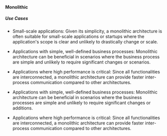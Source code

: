 #### Monolithic
##### Use Cases
- Small-scale applications: Given its simplicity, a monolithic architecture is often
  suitable for small-scale applications or startups where the application's scope
  is clear and unlikely to drastically change or scale.

- Applications with simple, well-defined business processes: Monolithic
  architecture can be beneficial in scenarios where the business process are simple 
  and unlikely to require significant changes or scenarios.

- Applications where high performance is critical: Since all functionalities
  are interconnected, a monolithic architecture can provide faster inter-process 
  communication compared to other architectures.

- Applications with simple, well-defined business processes: Monolithic
  architecture can be beneficial in scenarios where the business processes are simple
  and unlikely to require significant changes or additions.

- Applications where high performance is critical: Since all functionalities are
  interconnected, a monolithic architecture can provide faster inter-process
  communication compared to other architectures.